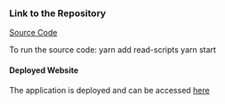 ### Link to the Repository

[Source Code](https://github.com/thisisrekha/Quicksell_Assignment/)

To run the source code:
yarn add read-scripts
yarn start

#### Deployed Website

The application is deployed and can be accessed [here](https://thisisrekha.github.io/QuickSell_Assignment/)